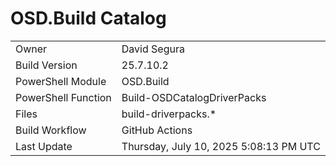 ﻿# OSD.Build Catalog

| | |
|-|-|
| Owner | David Segura |
| Build Version | 25.7.10.2 |
| PowerShell Module | OSD.Build |
| PowerShell Function | Build-OSDCatalogDriverPacks |
| Files | build-driverpacks.* |
| Build Workflow | GitHub Actions |
| Last Update | Thursday, July 10, 2025 5:08:13 PM UTC |
